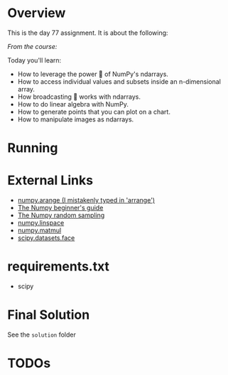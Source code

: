 # Overview

This is the day 77 assignment. It is about the following:


_From the course:_

Today you'll learn:

- How to leverage the power 💪 of NumPy's ndarrays.
- How to access individual values and subsets inside an n-dimensional array.
- How broadcasting 📣 works with ndarrays.
- How to do linear algebra with NumPy.
- How to generate points that you can plot on a chart.
- How to manipulate images as ndarrays.

# Running


# External Links

- [numpy.arange (I mistakenly typed in 'arrange')](https://numpy.org/devdocs/reference/generated/numpy.arange.html)
- [The Numpy beginner's guide](https://numpy.org/devdocs/user/absolute_beginners.html#how-to-reverse-an-array)
- [The Numpy random sampling](https://numpy.org/doc/stable/reference/random/index.html#module-numpy.random)
- [numpy.linspace](https://numpy.org/doc/stable/reference/generated/numpy.linspace.html)
- [numpy.matmul](https://numpy.org/doc/stable/reference/generated/numpy.matmul.html)
- [scipy.datasets.face](https://docs.scipy.org/doc/scipy/reference/generated/scipy.datasets.face.html#scipy.datasets.face)

# requirements.txt

- scipy


# Final Solution

See the `solution` folder

# TODOs


